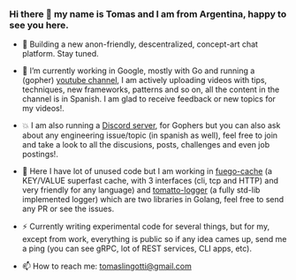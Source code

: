 ### Hi there 👋 my name is Tomas and I am from Argentina, happy to see you here.

- 🚀 Building a new anon-friendly, descentralized, concept-art chat platform. Stay tuned.

- 🔭 I’m currently working in Google, mostly with Go and running a (gopher) [youtube channel](https://youtube.com/tomaslingotti), I am 
   actively uploading videos with tips, techniques, new frameworks, patterns and so on, all the 
   content in the channel is in Spanish. I am glad to receive feedback or new topics for my videos!.

- 💥 I am also running a [Discord server](https://discord.io/go-latam), for Gophers but you can also ask about any engineering issue/topic (in spanish as well), feel free to join and take a look to all the discusions, posts, challenges and even job postings!.

- 🌱 Here I have lot of unused code but I am working in [fuego-cache](https://github.com/tomiok/fuego-cache) (a KEY/VALUE superfast cache, with 3 interfaces (cli, tcp and HTTP) and very friendly for any language) and [tomatto-logger](https://github.com/tomiok/tomatto-logger) (a fully std-lib implemented logger) which are two libraries in Golang, feel free to send any PR or see the issues.

- ⚡ Currently writing experimental code for several things, but for my, except from work, everything is public so if any idea cames up, send me a ping (you can see gRPC, lot of REST services, CLI apps, etc).

- 📫 How to reach me: tomaslingotti@gmail.com
